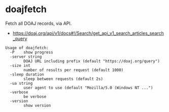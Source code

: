 # doajfetch

Fetch all DOAJ records, via API.

* https://doaj.org/api/v1/docs#!/Search/get_api_v1_search_articles_search_query

```
Usage of doajfetch:
  -P    show progress
  -server string
        DOAJ URL including prefix (default "https://doaj.org/query")
  -size int
        number of results per request (default 1000)
  -sleep duration
        sleep between requests (default 2s)
  -ua string
        user agent to use (default "Mozilla/5.0 (Windows NT ...")
  -verbose
        be verbose
  -version
        show version
```
